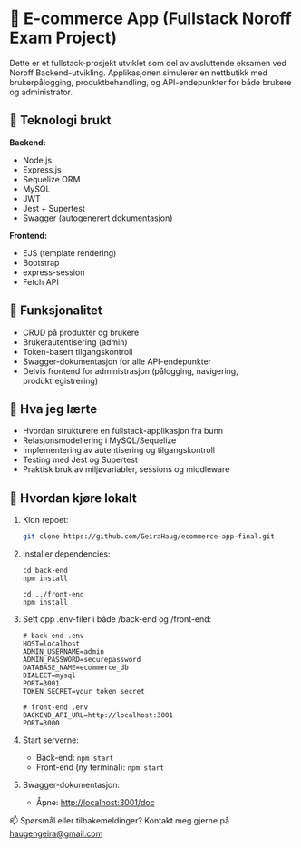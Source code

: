 # 🛒 E-commerce App (Fullstack Noroff Exam Project)

Dette er et fullstack-prosjekt utviklet som del av avsluttende eksamen ved Noroff Backend-utvikling. Applikasjonen simulerer en nettbutikk med brukerpålogging, produktbehandling, og API-endepunkter for både brukere og administrator.

## 🔧 Teknologi brukt
**Backend:**
- Node.js
- Express.js
- Sequelize ORM
- MySQL
- JWT
- Jest + Supertest
- Swagger (autogenerert dokumentasjon)

**Frontend:**
- EJS (template rendering)
- Bootstrap
- express-session
- Fetch API

## 🎯 Funksjonalitet
- CRUD på produkter og brukere
- Brukerautentisering (admin)
- Token-basert tilgangskontroll
- Swagger-dokumentasjon for alle API-endepunkter
- Delvis frontend for administrasjon (pålogging, navigering, produktregistrering)

## 🧠 Hva jeg lærte
- Hvordan strukturere en fullstack-applikasjon fra bunn
- Relasjonsmodellering i MySQL/Sequelize
- Implementering av autentisering og tilgangskontroll
- Testing med Jest og Supertest
- Praktisk bruk av miljøvariabler, sessions og middleware

## 🚀 Hvordan kjøre lokalt

1.  Klon repoet:
    ```bash
    git clone https://github.com/GeiraHaug/ecommerce-app-final.git
    ```


2.  Installer dependencies:
    ```
    cd back-end
    npm install

    cd ../front-end
    npm install
    ```

3.  Sett opp .env-filer i både /back-end og /front-end:
    ```
    # back-end .env
    HOST=localhost
    ADMIN_USERNAME=admin
    ADMIN_PASSWORD=securepassword
    DATABASE_NAME=ecommerce_db
    DIALECT=mysql
    PORT=3001
    TOKEN_SECRET=your_token_secret

    # front-end .env
    BACKEND_API_URL=http://localhost:3001
    PORT=3000
    ```

4. Start serverne:
   - Back-end: `npm start`
   - Front-end (ny terminal): `npm start`

5. Swagger-dokumentasjon:
   - Åpne: [http://localhost:3001/doc](http://localhost:3001/doc)



📫 Spørsmål eller tilbakemeldinger?
Kontakt meg gjerne på haugengeira@gmail.com
